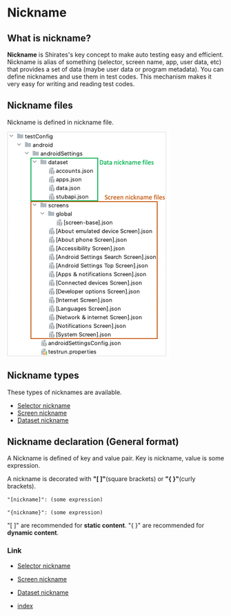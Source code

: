 # Nickname

## What is nickname?

**Nickname** is Shirates's key concept to make auto testing easy and efficient. Nickname is alias of something
(selector, screen name, app, user data, etc) that provides a set of data (maybe user data or program metadata). You
can define nicknames and use them in test codes. This mechanism makes it very easy for writing and reading test codes.

## Nickname files

Nickname is defined in nickname file.

![nickname_files](../../_images/nickname_files.png)

## Nickname types

These types of nicknames are available.

- [Selector nickname](selector_nickname.md)
- [Screen nickname](screen_nickname.md)
- [Dataset nickname](dataset_nickname.md)

## Nickname declaration (General format)

A Nickname is defined of key and value pair. Key is nickname, value is some expression.

A nickname is decorated with **"[ ]"**(square brackets) or **"{ }"**(curly brackets).

```
"[nickname]": (some expression)
```

```
"{nickname}": (some expression)
```

"[ ]" are recommended for **static content**. "{ }" are recommended for **dynamic content**.

### Link

- [Selector nickname](selector_nickname.md)

- [Screen nickname](screen_nickname.md)

- [Dataset nickname](dataset_nickname.md)

- [index](../../../index.md)

